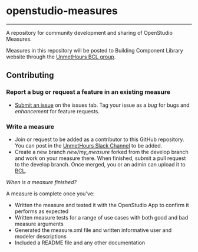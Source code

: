 # openstudio-measures

---

A repository for community development and sharing of OpenStudio Measures.

Measures in this repository will be posted to Building Component Library website through the [UnmetHours BCL group](https://bcl.nrel.gov/node/84652).


## Contributing

### Report a bug or request a feature in an existing measure
 - [Submit an issue](https://github.com/UnmetHours/openstudio-measures/issues) on the issues tab.  Tag your issue as a *bug* for bugs and *enhancement* for feature requests.

### Write a measure
 - Join or request to be added as a contributor to this GitHub repository.  You can post in the [UnmetHours Slack Channel](https://unmethours.slack.com/) to be added.
 - Create a new branch *new/my_measure* forked from the develop branch and work on your measure there.  When finished, submit a pull request to the develop branch.  Once merged, you or an admin can upload it to [BCL](bcl.nrel.gov).
 
  *When is a measure finished?*
  
  A measure is complete once you've:
  - Written the measure and tested it with the OpenStudio App to confirm it performs as expected
  - Written measure tests for a range of use cases with both good and bad measure arguments
  - Generated the measure.xml file and written informative user and modeler descriptions
  - Included a README file and any other documentation

